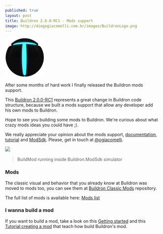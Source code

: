 ```yaml
---
published: true
layout: post
title: Buildron 2.0.0-RC1 - Mods support
image: http://diegogiacomelli.com.br/images/BuildronLogo.png
---
```


![](../images/BuildronLogo.png)

After some months of hard work I finally released the Buildron mods support. 

This [Buildron 2.0.0-RC1](https://github.com/skahal/Buildron/releases/tag/v2.0.0-RC1) represents a great change in Buildron code structure, because we built a mods support that allow any developer add his own mods to Buildron.

Hope to see you building some mods to Buildron. We're curious about what crazy mods ideas you could have ;).

We really appreciate your opinion about the mods support, [documentation](https://github.com/skahal/Buildron/wiki/Mods-introduction), [tutorial](https://github.com/skahal/Buildron/wiki/Mods-tutorial-creating-a-mod) and [ModSdk](https://github.com/skahal/Buildron/wiki/Mods-ModSdk). Please, get in touch at [@ogiacomelli](http://twitter.com/ogiacomelli).

![](../images/BuildronBuildMod.gif)

> BuildMod running inside Buildron.ModSdk simulator

### Mods
The classic visual and behavior that you already know at Buildron was moved to mods too, you can see them at [Buildron Classic Mods](http://github.com/skahal/Buildron-Classic-Mods) repository.

The full list of mods is available here: [Mods list](https://github.com/skahal/Buildron/wiki/Mods-Mods-list)


### I wanna build a mod
If you want to build a mod, take a look on this [Getting started](https://github.com/skahal/Buildron/wiki/mods-getting-started) and this [Tutorial creating a mod](https://github.com/skahal/Buildron/wiki/mods-tutorial-creating-a-mod) that teach how build Buildron's mod.
